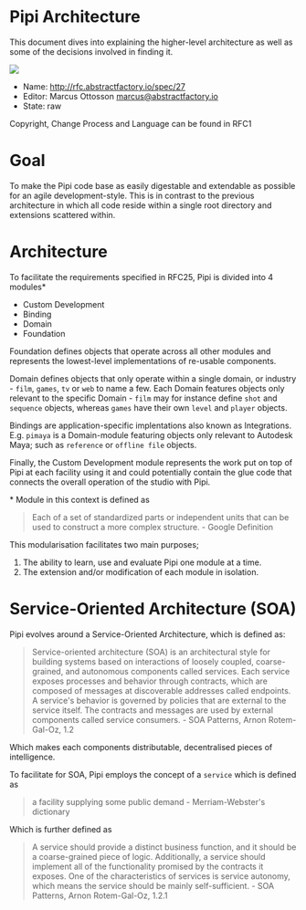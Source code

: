 # Pipi Architecture

This document dives into explaining the higher-level architecture as well as some of the decisions involved in finding it.

![](../images/27/title.png)

* Name: http://rfc.abstractfactory.io/spec/27
* Editor: Marcus Ottosson <marcus@abstractfactory.io>
* State: raw

Copyright, Change Process and Language can be found in RFC1

# Goal

To make the Pipi code base as easily digestable and extendable as possible for an agile development-style. This is in contrast to the previous architecture in which all code reside within a single root directory and extensions scattered within.

# Architecture

To facilitate the requirements specified in RFC25, Pipi is divided into 4 modules*

* Custom Development
* Binding
* Domain
* Foundation

Foundation defines objects that operate across all other modules and represents the lowest-level implementations of re-usable components.

Domain defines objects that only operate within a single domain, or industry - `film`, `games`, `tv` or `web` to name a few. Each Domain features objects only relevant to the specific Domain - `film` may for instance define `shot` and `sequence` objects, whereas `games` have their own `level` and `player` objects.

Bindings are application-specific implentations also known as Integrations. E.g. `pimaya` is a Domain-module featuring objects only relevant to Autodesk Maya; such as `reference` or `offline file` objects.

Finally, the Custom Development module represents the work put on top of Pipi at each facility using it and could potentially contain the glue code that connects the overall operation of the studio with Pipi.

\* Module in this context is defined as

> Each of a set of standardized parts or independent units that can be used to construct a more complex structure. - Google Definition

This modularisation facilitates two main purposes;

1. The ability to learn, use and evaluate Pipi one module at a time.
2. The extension and/or modification of each module in isolation.

# Service-Oriented Architecture (SOA)

Pipi evolves around a Service-Oriented Architecture, which is defined as:

> Service-oriented architecture (SOA) is an architectural style for building
systems based on interactions of loosely coupled, coarse-grained, and
autonomous components called services. Each service exposes processes and
behavior through contracts, which are composed of messages at discoverable
addresses called endpoints. A service's behavior is governed by policies that are
external to the service itself. The contracts and messages are used by external
components called service consumers. - SOA Patterns, Arnon Rotem-Gal-Oz, 1.2

Which makes each components distributable, decentralised pieces of intelligence.

To facilitate for SOA, Pipi employs the concept of a `service` which is defined as

> a facility supplying some public demand - Merriam-Webster's dictionary

Which is further defined as

> A service should provide a distinct business function, and it should be a coarse-grained piece of logic. Additionally, a service should implement all of the functionality promised by the contracts it exposes. One of the characteristics of services is service autonomy, which means the service should be mainly self-sufficient. - SOA Patterns, Arnon Rotem-Gal-Oz, 1.2.1
